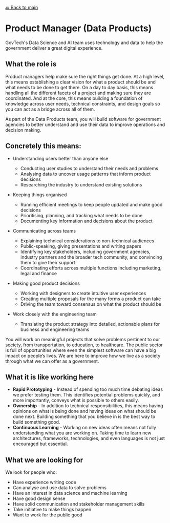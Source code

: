 [:back: Back to main](README.md)

# Product Manager (Data Products)

GovTech's Data Science and AI team uses technology and data to help the government deliver a great digital experience.

## What the role is

Product managers help make sure the right things get done. At a high level, this means establishing a clear vision for what a product should be and what needs to be done to get there. On a day to day basis, this means handling all the different facets of a project and making sure they are coordinated. And at the core, this means building a foundation of knowledge across user needs, technical constraints, and design goals so you can act as a bridge across all of them.

As part of the Data Products team, you will build software for government agencies to better understand and use their data to improve operations and decision making.

## Concretely this means: 

- Understanding users better than anyone else 
  - Conducting user studies to understand their needs and problems 
  - Analysing data to uncover usage patterns that inform product decisions 
  - Researching the industry to understand existing solutions 
  
- Keeping things organised 
  - Running efficient meetings to keep people updated and make good decisions 
  - Prioritising, planning, and tracking what needs to be done 
  - Documenting key information and decisions about the product 
  
- Communicating across teams 
  - Explaining technical considerations to non-technical audiences 
  - Public-speaking, giving presentations and writing papers
  - Identifying key stakeholders, including government agencies, industry partners and the broader tech community, and convincing them to give their support
  - Coordinating efforts across multiple functions including marketing, legal and finance

- Making good product decisions 
  - Working with designers to create intuitive user experiences 
  - Creating multiple proposals for the many forms a product can take 
  - Driving the team toward consensus on what the product should be 

- Work closely with the engineering team
  - Translating the product strategy into detailed, actionable plans for business and engineering teams
  
You will work on meaningful projects that solve problems pertinent to our society, from transportation, to education, to healthcare. The public sector is full of opportunities where even the simplest software can have a big impact on people’s lives. We are here to improve how we live as a society through what we can offer as a government. 

## What it is like working here

- **Rapid Prototyping** - Instead of spending too much time debating ideas we prefer testing them. This identifies potential problems quickly, and more importantly, conveys what is possible to others easily. 
- **Ownership** - In addition to technical responsibilities, this means having opinions on what is being done and having ideas on what should be done next. Building something that you believe in is the best way to build something good. 
- **Continuous Learning** - Working on new ideas often means not fully understanding what you are working on. Taking time to learn new architectures, frameworks, technologies, and even languages is not just encouraged but essential. 

## What we are looking for 

We look for people who: 

- Have experience writing code
- Can analyse and use data to solve problems
- Have an interest in data science and machine learning
- Have good design sense 
- Have solid communication and stakeholder management skills
- Take initiative to make things happen
- Want to work for the public good
